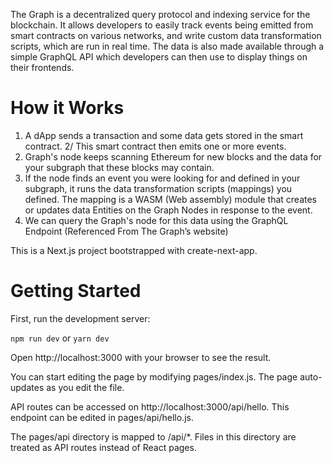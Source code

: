 The Graph is a decentralized query protocol and indexing service for the blockchain. It allows developers to easily track events being emitted from smart contracts on various networks, and write custom data transformation scripts, which are run in real time. The data is also made available through a simple GraphQL API which developers can then use to display things on their frontends.

# How it Works

1) A dApp sends a transaction and some data gets stored in the smart contract. 2/ This smart contract then emits one or more events.
2) Graph's node keeps scanning Ethereum for new blocks and the data for your subgraph that these blocks may contain.
3) If the node finds an event you were looking for and defined in your subgraph, it runs the data transformation scripts (mappings) you defined. The mapping is a WASM (Web assembly) module that creates or updates data Entities on the Graph Nodes in response to the event.
4) We can query the Graph's node for this data using the GraphQL Endpoint
(Referenced From The Graph’s website)

This is a Next.js project bootstrapped with create-next-app.

# Getting Started

First, run the development server:

`npm run dev` or `yarn dev`

Open http://localhost:3000 with your browser to see the result.

You can start editing the page by modifying pages/index.js. The page auto-updates as you edit the file.

API routes can be accessed on http://localhost:3000/api/hello. This endpoint can be edited in pages/api/hello.js.

The pages/api directory is mapped to /api/*. Files in this directory are treated as API routes instead of React pages.
